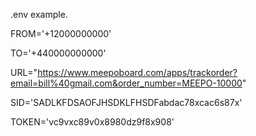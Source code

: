 .env example. 

FROM='+12000000000'

TO='+440000000000'

URL="https://www.meepoboard.com/apps/trackorder?email=bill%40gmail.com&order_number=MEEPO-10000"

SID='SADLKFDSAOFJHSDKLFHSDFabdac78xcac6s87x'

TOKEN='vc9vxc89v0x8980dz9f8x908'
